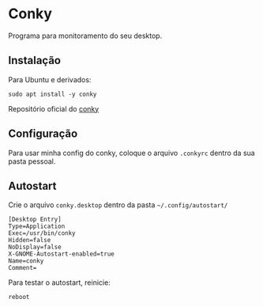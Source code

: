 # Conky

Programa para monitoramento do seu desktop.

## Instalação

Para Ubuntu e derivados:

```
sudo apt install -y conky
```

Repositório oficial do [conky](https://github.com/brndnmtthws/conky)

## Configuração

Para usar minha config do conky, coloque o arquivo `.conkyrc` dentro da sua pasta pessoal. 


## Autostart

Crie o arquivo `conky.desktop` dentro da pasta `~/.config/autostart/`

```
[Desktop Entry]
Type=Application
Exec=/usr/bin/conky
Hidden=false
NoDisplay=false
X-GNOME-Autostart-enabled=true
Name=conky
Comment=
```

Para testar o autostart, reinicie:
```
reboot
```
